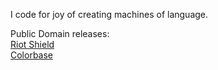 I code for joy of creating machines of language.

Public Domain releases:  
[Riot Shield](https://github.com/telekrex/riot-shield)  
[Colorbase](https://github.com/telekrex/colorbase)  
